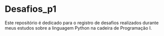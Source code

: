 # Desafios_p1
Este repositório é dedicado para o registro de desafios realizados durante meus estudos sobre a linguagem Python na cadeira de Programação I.
